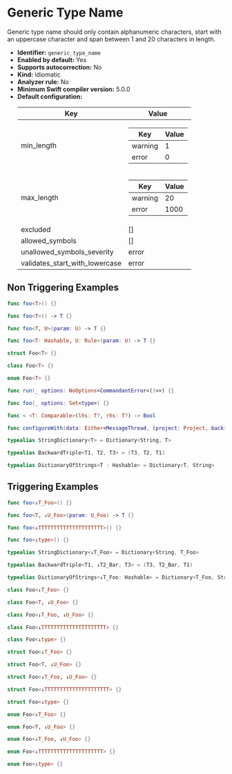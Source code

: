 # Generic Type Name

Generic type name should only contain alphanumeric characters, start with an uppercase character and span between 1 and 20 characters in length.

* **Identifier:** `generic_type_name`
* **Enabled by default:** Yes
* **Supports autocorrection:** No
* **Kind:** idiomatic
* **Analyzer rule:** No
* **Minimum Swift compiler version:** 5.0.0
* **Default configuration:**
  <table>
  <thead>
  <tr><th>Key</th><th>Value</th></tr>
  </thead>
  <tbody>
  <tr>
  <td>
  min_length
  </td>
  <td>
  <table>
  <thead>
  <tr><th>Key</th><th>Value</th></tr>
  </thead>
  <tbody>
  <tr>
  <td>
  warning
  </td>
  <td>
  1
  </td>
  </tr>
  <tr>
  <td>
  error
  </td>
  <td>
  0
  </td>
  </tr>
  </tbody>
  </table>
  </td>
  </tr>
  <tr>
  <td>
  max_length
  </td>
  <td>
  <table>
  <thead>
  <tr><th>Key</th><th>Value</th></tr>
  </thead>
  <tbody>
  <tr>
  <td>
  warning
  </td>
  <td>
  20
  </td>
  </tr>
  <tr>
  <td>
  error
  </td>
  <td>
  1000
  </td>
  </tr>
  </tbody>
  </table>
  </td>
  </tr>
  <tr>
  <td>
  excluded
  </td>
  <td>
  []
  </td>
  </tr>
  <tr>
  <td>
  allowed_symbols
  </td>
  <td>
  []
  </td>
  </tr>
  <tr>
  <td>
  unallowed_symbols_severity
  </td>
  <td>
  error
  </td>
  </tr>
  <tr>
  <td>
  validates_start_with_lowercase
  </td>
  <td>
  error
  </td>
  </tr>
  </tbody>
  </table>

## Non Triggering Examples

```swift
func foo<T>() {}
```

```swift
func foo<T>() -> T {}
```

```swift
func foo<T, U>(param: U) -> T {}
```

```swift
func foo<T: Hashable, U: Rule>(param: U) -> T {}
```

```swift
struct Foo<T> {}
```

```swift
class Foo<T> {}
```

```swift
enum Foo<T> {}
```

```swift
func run(_ options: NoOptions<CommandantError<()>>) {}
```

```swift
func foo(_ options: Set<type>) {}
```

```swift
func < <T: Comparable>(lhs: T?, rhs: T?) -> Bool
```

```swift
func configureWith(data: Either<MessageThread, (project: Project, backing: Backing)>)
```

```swift
typealias StringDictionary<T> = Dictionary<String, T>
```

```swift
typealias BackwardTriple<T1, T2, T3> = (T3, T2, T1)
```

```swift
typealias DictionaryOfStrings<T : Hashable> = Dictionary<T, String>
```

## Triggering Examples

```swift
func foo<↓T_Foo>() {}
```

```swift
func foo<T, ↓U_Foo>(param: U_Foo) -> T {}
```

```swift
func foo<↓TTTTTTTTTTTTTTTTTTTTT>() {}
```

```swift
func foo<↓type>() {}
```

```swift
typealias StringDictionary<↓T_Foo> = Dictionary<String, T_Foo>
```

```swift
typealias BackwardTriple<T1, ↓T2_Bar, T3> = (T3, T2_Bar, T1)
```

```swift
typealias DictionaryOfStrings<↓T_Foo: Hashable> = Dictionary<T_Foo, String>
```

```swift
class Foo<↓T_Foo> {}
```

```swift
class Foo<T, ↓U_Foo> {}
```

```swift
class Foo<↓T_Foo, ↓U_Foo> {}
```

```swift
class Foo<↓TTTTTTTTTTTTTTTTTTTTT> {}
```

```swift
class Foo<↓type> {}
```

```swift
struct Foo<↓T_Foo> {}
```

```swift
struct Foo<T, ↓U_Foo> {}
```

```swift
struct Foo<↓T_Foo, ↓U_Foo> {}
```

```swift
struct Foo<↓TTTTTTTTTTTTTTTTTTTTT> {}
```

```swift
struct Foo<↓type> {}
```

```swift
enum Foo<↓T_Foo> {}
```

```swift
enum Foo<T, ↓U_Foo> {}
```

```swift
enum Foo<↓T_Foo, ↓U_Foo> {}
```

```swift
enum Foo<↓TTTTTTTTTTTTTTTTTTTTT> {}
```

```swift
enum Foo<↓type> {}
```